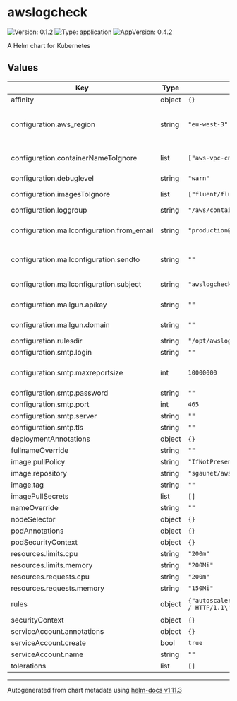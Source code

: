 # awslogcheck

![Version: 0.1.2](https://img.shields.io/badge/Version-0.1.2-informational?style=flat-square) ![Type: application](https://img.shields.io/badge/Type-application-informational?style=flat-square) ![AppVersion: 0.4.2](https://img.shields.io/badge/AppVersion-0.4.2-informational?style=flat-square)

A Helm chart for Kubernetes

## Values

| Key | Type | Default | Description |
|-----|------|---------|-------------|
| affinity | object | `{}` |  |
| configuration.aws_region | string | `"eu-west-3"` | AWS region to use for AWS API calls |
| configuration.containerNameToIgnore | list | `["aws-vpc-cni-init","helper","build","cluster-autoscaler"]` | container name to ignore |
| configuration.debuglevel | string | `"warn"` |  |
| configuration.imagesToIgnore | list | `["fluent/fluentd-kubernetes-daemonset","docker:stable","docker:dind"]` | images to ignore |
| configuration.loggroup | string | `"/aws/containerinsights/dev-EKS/application"` |  |
| configuration.mailconfiguration.from_email | string | `"production@society.com"` | email address to send from |
| configuration.mailconfiguration.sendto | string | `""` | email address to send to |
| configuration.mailconfiguration.subject | string | `"awslogcheck"` | subject of the email |
| configuration.mailgun.apikey | string | `""` | mailgun api key |
| configuration.mailgun.domain | string | `""` | mailgun domain |
| configuration.rulesdir | string | `"/opt/awslogcheck/rules-perso"` |  |
| configuration.smtp.login | string | `""` | login |
| configuration.smtp.maxreportsize | int | `10000000` | max size in bytes of report |
| configuration.smtp.password | string | `""` | password |
| configuration.smtp.port | int | `465` | port |
| configuration.smtp.server | string | `""` | server |
| configuration.smtp.tls | string | `""` | tls |
| deploymentAnnotations | object | `{}` |  |
| fullnameOverride | string | `""` |  |
| image.pullPolicy | string | `"IfNotPresent"` |  |
| image.repository | string | `"sgaunet/awslogcheck"` |  |
| image.tag | string | `""` |  |
| imagePullSecrets | list | `[]` |  |
| nameOverride | string | `""` |  |
| nodeSelector | object | `{}` |  |
| podAnnotations | object | `{}` |  |
| podSecurityContext | object | `{}` |  |
| resources.limits.cpu | string | `"200m"` |  |
| resources.limits.memory | string | `"200Mi"` |  |
| resources.requests.cpu | string | `"200m"` |  |
| resources.requests.memory | string | `"150Mi"` |  |
| rules | object | `{"autoscaler.rules":"NodeGetCapabilities\n","general.rules":"warning\nWARNING\nlevel=info\n","http.rules":"GET / HTTP/1.1\" 302\nGET / 200"}` | regexp to ignore |
| securityContext | object | `{}` |  |
| serviceAccount.annotations | object | `{}` |  |
| serviceAccount.create | bool | `true` |  |
| serviceAccount.name | string | `""` |  |
| tolerations | list | `[]` |  |

----------------------------------------------
Autogenerated from chart metadata using [helm-docs v1.11.3](https://github.com/norwoodj/helm-docs/releases/v1.11.3)
